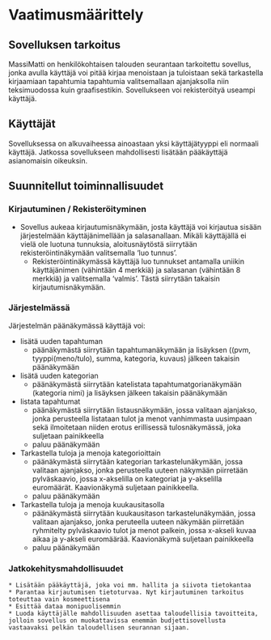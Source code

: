 # Vaatimusmäärittely 

## Sovelluksen tarkoitus

MassiMatti on henkilökohtaisen talouden seurantaan tarkoitettu sovellus, jonka avulla käyttäjä voi pitää kirjaa menoistaan ja tuloistaan sekä tarkastella kirjaamiaan tapahtumia tapahtumia valitsemallaan ajanjaksolla niin teksimuodossa kuin graafisestikin. Sovellukseen voi rekisteröityä useampi käyttäjä.

## Käyttäjät

Sovelluksessa on alkuvaiheessa ainoastaan yksi käyttäjätyyppi eli normaali käyttäjä. Jatkossa sovellukseen mahdollisesti lisätään pääkäyttäjä asianomaisin oikeuksin.

## Suunnitellut toiminnallisuudet

### Kirjautuminen / Rekisteröityminen

* Sovellus aukeaa kirjautumisnäkymään, josta käyttäjä voi kirjautua sisään järjestelmään käyttäjänimellään ja salasanallaan. Mikäli käyttäjällä ei vielä ole luotuna tunnuksia, aloitusnäytöstä siirrytään rekisteröintinäkymään valitsemalla ‘luo tunnus’.
  * Rekisteröintinäkymässä käyttäjä luo tunnukset antamalla uniikin käyttäjänimen (vähintään 4 merkkiä) ja salasanan (vähintään 8 merkkiä)     ja valitsemalla ‘valmis’. Tästä siirrytään takaisin kirjautumisnäkymään.
  
### Järjestelmässä

Järjestelmän päänäkymässä käyttäjä voi:
  * lisätä uuden tapahtuman
    * päänäkymästä siirrytään tapahtumanäkymään ja lisäyksen ((pvm, tyyppi(meno/tulo), summa, kategoria, kuvaus) jälkeen takaisin           päänäkymään
  * lisätä uuden kategorian
    * päänäkymästä siirrytään katelistata tapahtumatgorianäkymään (kategoria nimi) ja lisäyksen jälkeen takaisin päänäkymään
  * listata tapahtumat
    * päänäkymästä siirrytään listausnäkymään, jossa valitaan ajanjakso, jonka perusteella listataan tulot ja menot vanhimmasta uusimpaan  sekä ilmoitetaan niiden erotus erillisessä tulosnäkymässä, joka suljetaan painikkeella
    * paluu päänäkymään
  * Tarkastella tuloja ja menoja kategorioittain
    * päänäkymästä siirrytään kategorian tarkastelunäkymään, jossa valitaan ajanjakso, jonka perusteella uuteen näkymään piirretään pylväskaavio, jossa x-akselilla on kategoriat ja y-akselilla euromäärät. Kaavionäkymä suljetaan painikkeella.
    * paluu päänäkymään
 * Tarkastella tuloja ja menoja kuukausitasolla
    * päänäkymästä siirrytään kuukausitason tarkastelunäkymään, jossa valitaan ajanjakso, jonka peruteella uuteen näkymään piirretään ryhmitelty pylväskaavio tulot ja menot palkein, jossa x-akseli kuvaa aikaa ja y-akseli euromäärää. Kaavionäkymä suljetaan painikkeella
    * paluu päänäkymään
    
### Jatkokehitysmahdollisuudet
    
    * Lisätään pääkäyttäjä, joka voi mm. hallita ja siivota tietokantaa
    * Parantaa kirjautumisen tietoturvaa. Nyt kirjautuminen tarkoitus toteuttaa vain kosmeettisena
    * Esittää dataa monipuolisemmin
    * Luoda käyttäjälle mahdollisuuden asettaa taloudellisia tavoitteita, jolloin sovellus on muokattavissa enemmän budjettisovellusta vastaavaksi pelkän taloudellisen seurannan sijaan.

